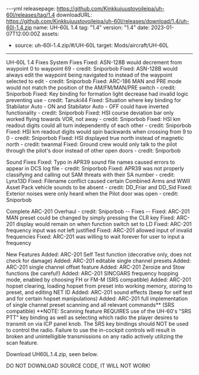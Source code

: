 ---yml
releasepage: https://github.com/Kinkkujuustovoileipa/uh-60l/releases/tag/1.4
downloadURL: https://github.com/Kinkkujuustovoileipa/uh-60l/releases/download/1.4/uh-60l-1.4.zip
name: UH-60L 1.4
tag: "1.4"
version: "1.4"
date: 2023-01-07T12:00:00Z
assets:
  - source: uh-60l-1.4.zip/#/UH-60L
    target: Mods/aircraft/UH-60L 
---

UH-60L 1.4
Fixes
System Fixes
Fixed: ASN-128B would decrement from waypoint 0 to waypoint 69 - credit: Sniporbob
Fixed: ASN-128B would always edit the waypoint being navigated to instead of the waypoint selected to edit - credit: Sniporbob
Fixed: ARC-186 MAN and PRE mode would not match the position of the AM/FM/MAN/PRE switch - credit: Sniporbob
Fixed: Key binding for formation light decrease had invalid logic preventing use - credit: Tanuki44
Fixed: Situation where key binding for Stabilator Auto - ON and Stabilator Auto - OFF could have inverted functionality - credit: Sniporbob
Fixed: HSI course deviation bar only worked flying towards VOR, not away - credit: Sniporbob
Fixed: HSI km readout digits could all turn independently of each other - credit: Sniporbob
Fixed: HSI km readout digits would spin backwards when crossing from 9 to 0 - credit: Sniporbob
Fixed: HSI displayed true north instead of magnetic north - credit: twanmal
Fixed: Ground crew would only talk to the pilot through the pilot's door instead of other open doors - credit: Sniporbob

Sound Fixes
Fixed: Typo in APR39 sound file names caused errors to appear in DCS log file - credit: Sniporbob
Fixed: APR39 was not properly classifying and calling out SAM threats with their SA number - credit: Lynx13D
Fixed: Filename conflict caused certain Combined Arms and WWII Asset Pack vehicle sounds to be absent - credit: DD_Friar and DD_Sid
Fixed: Exterior noises were only heard when the Pilot door was open - credit: Sniporbob

Complete ARC-201 Overhaul - credit: Sniporbob
-- Fixes --
Fixed: ARC-201 MAN preset could be changed by simply pressing the CLR key
Fixed: ARC-201 display would remain on when function switch set to LD
Fixed: ARC-201 frequency input was not left justified
Fixed: ARC-201 allowed input of invalid frequencies
Fixed: ARC-201 was willing to wait forever for user to input a frequency

New Features
Added: ARC-201 Self Test function (decorative only, does not check for damage)
Added: ARC-201 editable single channel presets
Added: ARC-201 single channel offset feature
Added: ARC-201 Zeroize and Stow functions (be careful!)
Added: ARC-201 SINCGARS frequency hopping mode, enabled by choosing FH or FM-M (SRS compatible)
Added: ARC-201 hopset clearing, loading hopset from preset into working memory, storing to preset, and editing NET ID
Added: ARC-201 sound effects (beep for self test and for certain hopset manipulations)
Added: ARC-201 full implementation of single channel preset scanning and all relevant commands** (SRS compatible)
**NOTE: Scanning feature REQUIRES use of the UH-60's "SRS PTT" key binding as well as selecting which radio the player desires to transmit on via ICP panel knob. The SRS key bindings should NOT be used to control the radio. Failure to use the in-cockpit controls will result in broken and unintelligible transmissions on any radio actively utilizing the scan feature.

Download UH60L.1.4.zip, seen below.

DO NOT DOWNLOAD SOURCE CODE, IT WILL NOT WORK!